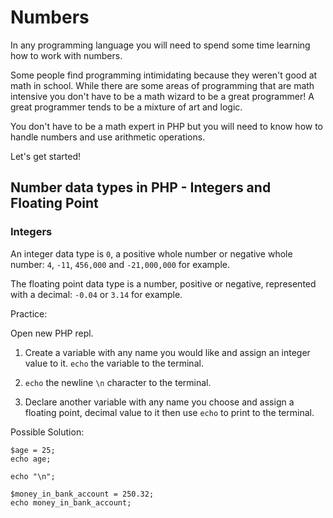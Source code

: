 # Numbers
In any programming language you will need to spend some time learning how to work with numbers. 

Some people find programming intimidating because they weren't good at math in school. While there are some areas of programming that are math intensive you don't have to be a math wizard to be a great programmer! A great programmer tends to be a mixture of art and logic. 

You don't have to be a math expert in PHP but you will need to know how to handle numbers and use arithmetic operations. 

Let's get started!

## Number data types in PHP - Integers and Floating Point

### Integers

An integer data type is `0`, a positive whole number or negative whole number: `4`, `-11`, `456,000` and `-21,000,000` for example.

The floating point data type is a number, positive or negative, represented with a decimal: `-0.04` or `3.14` for example.

Practice:

Open new PHP repl.

1. Create a variable with any name you would like and assign an integer value to it. `echo` the variable to the terminal.

2. `echo` the newline `\n` character to the terminal.

3. Declare another variable with any name you choose and assign a floating point, decimal value to it then use `echo` to print to the terminal.

Possible Solution:
```
$age = 25;
echo age;

echo "\n";

$money_in_bank_account = 250.32;
echo money_in_bank_account;
```